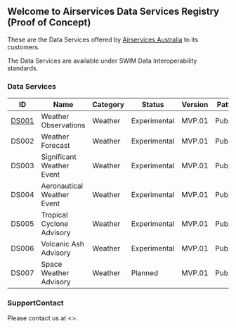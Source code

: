 ## Welcome to Airservices Data Services Registry (Proof of Concept)

These are the Data Services offered by [Airservices Australia](http://airservicesaustralia.com) to its customers.

The Data Services are available under SWIM Data Interoperability standards.

### Data Services

ID | Name | Category | Status | Version | Pattern
-- | -- | -- | -- | -- | --
[DS001](DS001/service.md) | Weather Observations | Weather | Experimental | MVP.01 | Pub/Sub
DS002 | Weather Forecast | Weather | Experimental | MVP.01 | Pub/Sub
DS003 | Significant Weather Event| Weather | Experimental | MVP.01 | Pub/Sub
DS004 | Aeronautical Weather Event | Weather | Experimental | MVP.01 | Pub/Sub
DS005 | Tropical Cyclone Advisory | Weather | Experimental | MVP.01 | Pub/Sub
DS006 | Volcanic Ash Advisory  | Weather | Experimental | MVP.01 | Pub/Sub
DS007 | Space Weather Advisory | Weather | Planned | MVP.01 | Pub/Sub


### SupportContact

Please contact us at <>.
